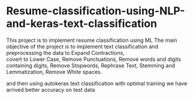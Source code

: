 # Resume-classification-using-NLP-and-keras-text-classification
This project is to implement resume classification using ML
The main objective of the project is to implement text classification and 
preprocessing the data  to 
Expand Contractions,                                                                       
covert to Lower Case,
Remove Punctuations,
Remove words and digits containing digits,
Remove Stopwords,
Rephrase Text,
Stemming and Lemmatization,
Remove White spaces.

and then using autokeras text classification with optimal training
we have arrived better accuracy on test data
